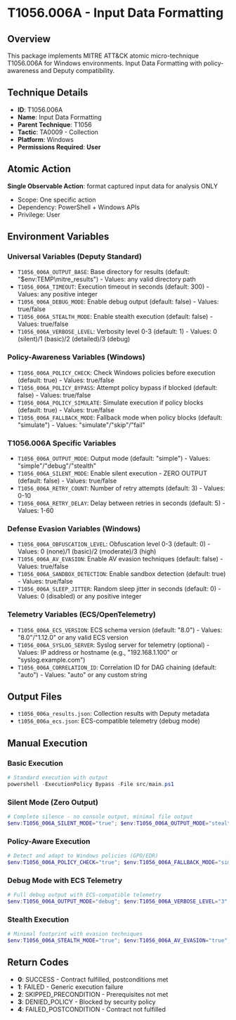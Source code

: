 # T1056.006A - Input Data Formatting

## Overview
This package implements MITRE ATT&CK atomic micro-technique T1056.006A for Windows environments. Input Data Formatting with policy-awareness and Deputy compatibility.

## Technique Details
- **ID**: T1056.006A
- **Name**: Input Data Formatting
- **Parent Technique**: T1056
- **Tactic**: TA0009 - Collection
- **Platform**: Windows
- **Permissions Required**: **User**

## Atomic Action
**Single Observable Action**: format captured input data for analysis ONLY
- Scope: One specific action
- Dependency: PowerShell + Windows APIs
- Privilege: User

## Environment Variables

### Universal Variables (Deputy Standard)
- `T1056_006A_OUTPUT_BASE`: Base directory for results (default: "$env:TEMP\mitre_results") - Values: any valid directory path
- `T1056_006A_TIMEOUT`: Execution timeout in seconds (default: 300) - Values: any positive integer
- `T1056_006A_DEBUG_MODE`: Enable debug output (default: false) - Values: true/false
- `T1056_006A_STEALTH_MODE`: Enable stealth execution (default: false) - Values: true/false
- `T1056_006A_VERBOSE_LEVEL`: Verbosity level 0-3 (default: 1) - Values: 0 (silent)/1 (basic)/2 (detailed)/3 (debug)

### Policy-Awareness Variables (Windows)
- `T1056_006A_POLICY_CHECK`: Check Windows policies before execution (default: true) - Values: true/false
- `T1056_006A_POLICY_BYPASS`: Attempt policy bypass if blocked (default: false) - Values: true/false
- `T1056_006A_POLICY_SIMULATE`: Simulate execution if policy blocks (default: true) - Values: true/false
- `T1056_006A_FALLBACK_MODE`: Fallback mode when policy blocks (default: "simulate") - Values: "simulate"/"skip"/"fail"

### T1056.006A Specific Variables
- `T1056_006A_OUTPUT_MODE`: Output mode (default: "simple") - Values: "simple"/"debug"/"stealth"
- `T1056_006A_SILENT_MODE`: Enable silent execution - ZERO OUTPUT (default: false) - Values: true/false
- `T1056_006A_RETRY_COUNT`: Number of retry attempts (default: 3) - Values: 0-10
- `T1056_006A_RETRY_DELAY`: Delay between retries in seconds (default: 5) - Values: 1-60

### Defense Evasion Variables (Windows)
- `T1056_006A_OBFUSCATION_LEVEL`: Obfuscation level 0-3 (default: 0) - Values: 0 (none)/1 (basic)/2 (moderate)/3 (high)
- `T1056_006A_AV_EVASION`: Enable AV evasion techniques (default: false) - Values: true/false
- `T1056_006A_SANDBOX_DETECTION`: Enable sandbox detection (default: true) - Values: true/false
- `T1056_006A_SLEEP_JITTER`: Random sleep jitter in seconds (default: 0) - Values: 0 (disabled) or any positive integer

### Telemetry Variables (ECS/OpenTelemetry)
- `T1056_006A_ECS_VERSION`: ECS schema version (default: "8.0") - Values: "8.0"/"1.12.0" or any valid ECS version
- `T1056_006A_SYSLOG_SERVER`: Syslog server for telemetry (optional) - Values: IP address or hostname (e.g., "192.168.1.100" or "syslog.example.com")
- `T1056_006A_CORRELATION_ID`: Correlation ID for DAG chaining (default: "auto") - Values: "auto" or any custom string

## Output Files
- `t1056_006a_results.json`: Collection results with Deputy metadata
- `t1056_006a_ecs.json`: ECS-compatible telemetry (debug mode)

## Manual Execution

### Basic Execution
```powershell
# Standard execution with output
powershell -ExecutionPolicy Bypass -File src/main.ps1
```

### Silent Mode (Zero Output)
```powershell
# Complete silence - no console output, minimal file output
$env:T1056_006A_SILENT_MODE="true"; $env:T1056_006A_OUTPUT_MODE="stealth"; powershell -ExecutionPolicy Bypass -File src/main.ps1
```

### Policy-Aware Execution
```powershell
# Detect and adapt to Windows policies (GPO/EDR)
$env:T1056_006A_POLICY_CHECK="true"; $env:T1056_006A_FALLBACK_MODE="simulate"; powershell -ExecutionPolicy Bypass -File src/main.ps1
```

### Debug Mode with ECS Telemetry
```powershell
# Full debug output with ECS-compatible telemetry
$env:T1056_006A_OUTPUT_MODE="debug"; $env:T1056_006A_VERBOSE_LEVEL="3"; $env:T1056_006A_ECS_VERSION="8.0"; powershell -ExecutionPolicy Bypass -File src/main.ps1
```

### Stealth Execution
```powershell
# Minimal footprint with evasion techniques
$env:T1056_006A_STEALTH_MODE="true"; $env:T1056_006A_AV_EVASION="true"; $env:T1056_006A_OBFUSCATION_LEVEL="2"; powershell -ExecutionPolicy Bypass -File src/main.ps1
```

## Return Codes
- **0**: SUCCESS - Contract fulfilled, postconditions met
- **1**: FAILED - Generic execution failure
- **2**: SKIPPED_PRECONDITION - Prerequisites not met
- **3**: DENIED_POLICY - Blocked by security policy
- **4**: FAILED_POSTCONDITION - Contract not fulfilled